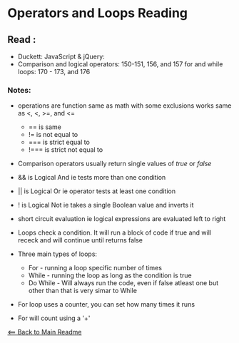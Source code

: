 # Operators and Loops Reading

## Read :

- Duckett: JavaScript & jQuery:
- Comparison and logical operators: 150-151, 156, and 157 for and while loops: 170 - 173, and 176

### Notes:

- operations are function same as math with some exclusions works same as <, <, >=, and <=
    - == is same
    - != is not equal to
    - === is strict equal to
    - !=== is strict not equal to

- Comparison operators usually return single values of *true* or *false*
- && is Logical And ie tests more than one condition
- || is Logical Or ie operator tests at least one condition
- ! is Logical Not ie takes a single Boolean value and inverts it
- short circuit evaluation ie logical expressions are evaluated left to right

- Loops check a condition. It will run a block of code if true and will receck and will continue until returns false
- Three main types of loops:
    - For - running a loop specific number of times
    - While - running the loop as long as the condition is true
    - Do While - Will always run the code, even if false atleast one but other than that is very simar to While
- For loop uses a counter, you can set how many times it runs
- For will count using a '+' 

[<== Back to Main Readme](README.md)
